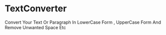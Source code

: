 # TextConverter
Convert Your Text Or Paragraph In LowerCase Form , UpperCase Form And Remove Unwanted Space Etc

